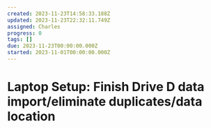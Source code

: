 ```yaml
---
created: 2023-11-23T14:58:33.188Z
updated: 2023-11-23T22:32:11.749Z
assigned: Charles
progress: 0
tags: []
due: 2023-11-23T00:00:00.000Z
started: 2023-11-01T00:00:00.000Z
---
```


# Laptop Setup: Finish Drive D data import/eliminate duplicates/data location
